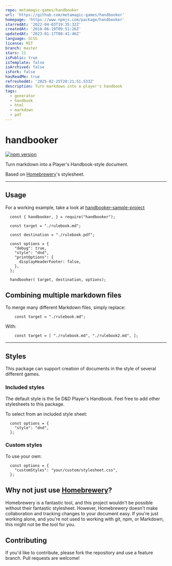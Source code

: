 ```yaml
---
repo: metamagic-games/handbooker
url: 'https://github.com/metamagic-games/handbooker'
homepage: 'https://www.npmjs.com/package/handbooker'
starredAt: '2022-04-03T19:35:32Z'
createdAt: '2018-06-19T09:51:26Z'
updatedAt: '2023-01-17T08:41:46Z'
language: SCSS
license: MIT
branch: master
stars: 11
isPublic: true
isTemplate: false
isArchived: false
isFork: false
hasReadMe: true
refreshedAt: '2025-02-25T20:21:51.533Z'
description: Turn markdown into a player's handbook
tags:
  - generator
  - handbook
  - html
  - markdown
  - pdf
---
```


# handbooker

[![npm version](https://badge.fury.io/js/handbooker.svg)](https://badge.fury.io/js/handbooker)

Turn markdown into a Player's Handbook-style document. 

Based on [Homebrewery](https://github.com/stolksdorf/homebrewery)'s stylesheet.

---

## Usage

For a working example, take a look at [handbooker-sample-project](https://github.com/paragon-games/handbooker-sample-project)

```
  const { handbooker, } = require("handbooker");
  
  const target = "./rulebook.md";
  
  const destination = "./rulebook.pdf";

  const options = {
    "debug": true,
    "style": "dnd",
    "printOptions": {
      displayHeaderFooter: false,
    },
  };

  handbooker( target, destination, options);
```

## Combining multiple markdown files

To merge many different Markdown files, simply replace:
```
    const target = "./rulebook.md";
```

With:
```
    const target = [ "./rulebook.md", "./rulebook2.md", ];
```

---

## Styles

This package can support creation of documents in the style of several different games. 

### Included styles

The default style is the 5e D&D Player's Handbook. Feel free to add other stylesheets to this package.

To select from an included style sheet:

```
  const options = {
    "style": "dnd",
  };
```

### Custom styles

To use your own:

```
  const options = {
    "customStyles": "your/custom/stylesheet.css",
  };
```

## Why not just use [Homebrewery](http://homebrewery.naturalcrit.com/)?

Homebrewery is a fantastic tool, and this project wouldn't be possible without their fantastic stylesheet. However, Homebrewery doesn't make collaboration and tracking changes to your document easy. If you're just working alone, and you're not used to working with git, npm, or Markdown, this might not be the tool for you.

## Contributing

If you'd like to contribute, please fork the repository and use a feature branch. Pull requests are welcome!

